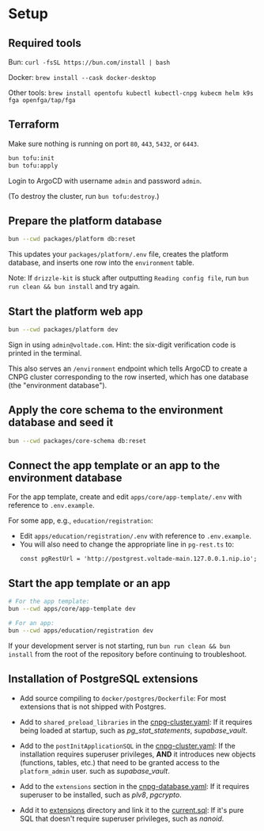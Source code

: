 # Setup

## Required tools

Bun: `curl -fsSL https://bun.com/install | bash`

Docker: `brew install --cask docker-desktop`

Other tools: `brew install opentofu kubectl kubectl-cnpg kubecm helm k9s fga openfga/tap/fga`

## Terraform

Make sure nothing is running on port `80`, `443`, `5432`, or `6443`.

```bash
bun tofu:init
bun tofu:apply
```

Login to ArgoCD with username `admin` and password `admin`.

(To destroy the cluster, run `bun tofu:destroy`.)

## Prepare the platform database

```bash
bun --cwd packages/platform db:reset
```

This updates your `packages/platform/.env` file, creates the platform database, and inserts one row into the `environment` table.

Note: If `drizzle-kit` is stuck after outputting `Reading config file`, run `bun run clean && bun install` and try again.

## Start the platform web app

```bash
bun --cwd packages/platform dev
```

Sign in using `admin@voltade.com`. Hint: the six-digit verification code is printed in the terminal.

This also serves an `/environment` endpoint which tells ArgoCD to create a CNPG cluster corresponding to the row inserted, which has one database (the "environment database").

## Apply the core schema to the environment database and seed it

```bash
bun --cwd packages/core-schema db:reset
```

## Connect the app template or an app to the environment database

For the app template, create and edit `apps/core/app-template/.env` with reference to `.env.example`.

For some app, e.g., `education/registration`:

- Edit `apps/education/registration/.env` with reference to `.env.example`.
- You will also need to change the appropriate line in `pg-rest.ts` to:
  ```
  const pgRestUrl = 'http://postgrest.voltade-main.127.0.0.1.nip.io';
  ```

## Start the app template or an app

```bash
# For the app template:
bun --cwd apps/core/app-template dev

# For an app:
bun --cwd apps/education/registration dev
```

If your development server is not starting, run `bun run clean && bun install` from the root of the repository before continuing to troubleshoot.

## Installation of PostgreSQL extensions

- Add source compiling to `docker/postgres/Dockerfile`: For most extensions that is not shipped with Postgres.

- Add to `shared_preload_libraries` in the [cnpg-cluster.yaml](argocd/platform/common/base/cnpg-cluster.yaml): If it requires being loaded at startup, such as _pg_stat_statements_, _supabase_vault_.

- Add to the `postInitApplicationSQL` in the [cnpg-cluster.yaml](argocd/platform/common/base/cnpg-cluster.yaml): If the installation requires superuser privileges, **AND** it introduces new objects (functions, tables, etc.) that need to be granted access to the `platform_admin` user. such as _supabase_vault_.

- Add to the `extensions` section in the [cnpg-database.yaml](argocd/platform/platform/base/cnpg-database.yaml): If it requires superuser to be installed, such as _plv8_, _pgcrypto_.

- Add it to [extensions](packages/platform/extensions) directory and link it to the [current.sql](packages/platform/migrations/current.sql): If it's pure SQL that doesn't require superuser privileges, such as _nanoid_.
